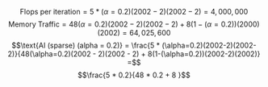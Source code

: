 $$\text{Flops per iteration} = 5 * (\alpha=0.2)(2002 - 2)(2002 -2) = 4,000,000$$
$$\text{Memory Traffic} = 48 (\alpha=0.2) (2002 - 2)(2002 - 2) + 8(1-(\alpha=0.2))(2000)(2002) = 64,025,600$$
$$\text{AI (sparse) (alpha = 0.2)} = \frac{5 * (\alpha=0.2)(2002-2)(2002-2)}{48(\alpha=0.2)(2002 - 2)(2002 - 2) + 8(1-(\alpha=0.2))(2002-2)(2002)} =$$
$$\frac{5 * 0.2}{48 * 0.2 + 8 }$$